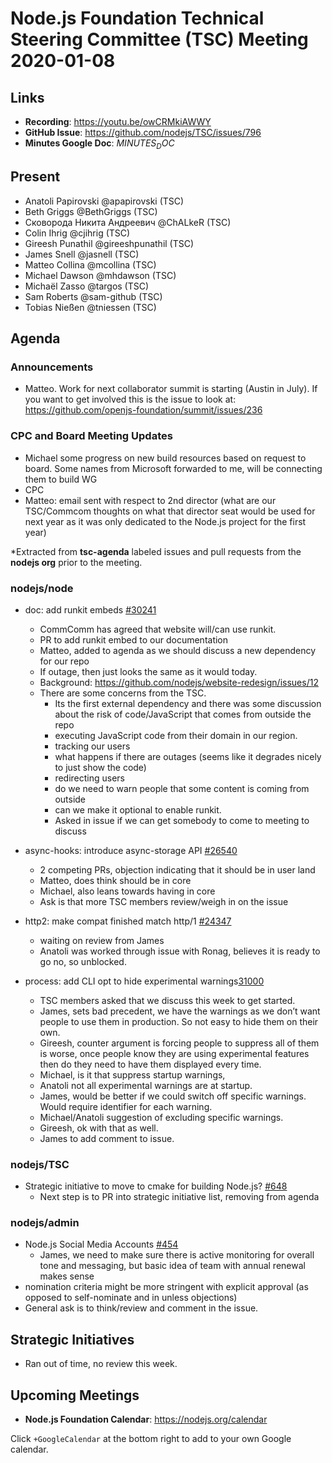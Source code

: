 ﻿# Node.js Foundation Technical Steering Committee (TSC) Meeting 2020-01-08


## Links


* **Recording**:  https://youtu.be/owCRMkiAWWY
* **GitHub Issue**: https://github.com/nodejs/TSC/issues/796
* **Minutes Google Doc**: $MINUTES_DOC$


## Present

* Anatoli Papirovski @apapirovski (TSC)
* Beth Griggs @BethGriggs (TSC)
* Сковорода Никита Андреевич @ChALkeR (TSC)
* Colin Ihrig @cjihrig (TSC)
* Gireesh Punathil @gireeshpunathil (TSC)
* James Snell @jasnell (TSC)
* Matteo Collina @mcollina (TSC)
* Michael Dawson @mhdawson (TSC)
* Michaël Zasso @targos (TSC)
* Sam Roberts @sam-github (TSC)
* Tobias Nießen @tniessen (TSC)

## Agenda

### Announcements


* Matteo.  Work for next collaborator summit is starting (Austin in July). If you want to get
  involved this is the issue to look at: https://github.com/openjs-foundation/summit/issues/236

### CPC and Board Meeting Updates

* Michael some progress on new build resources based on request to board. Some names from
  Microsoft forwarded to me, will be connecting them to build WG
*  CPC
  * Matteo: email sent with respect to 2nd director (what are our TSC/Commcom thoughts on what that
    director seat would be used for next year as it was only dedicated to the Node.js project for the 
    first year)
 
*Extracted from **tsc-agenda** labeled issues and pull requests from the **nodejs org** prior to the meeting.

### nodejs/node

* doc: add runkit embeds [#30241](https://github.com/nodejs/node/pull/30241)
  * CommComm has agreed that website will/can use runkit.
  * PR to add runkit embed to our documentation
  * Matteo, added to agenda as we should discuss a new dependency for our repo
  * If outage, then just looks the same as it would today.
  * Background: https://github.com/nodejs/website-redesign/issues/12
  * There are some concerns from the TSC.
    * Its the first external dependency and there was some discussion about the risk of code/JavaScript 
      that comes from outside the repo
    * executing JavaScript code from their domain in our region.
    * tracking our users
    * what happens if there are outages (seems like it degrades nicely to just show the code)
    * redirecting users 
    * do we need to warn people that some content is coming from outside
    * can we make it optional to enable runkit.
    * Asked in issue if we can get somebody to come to meeting to discuss

* async-hooks: introduce async-storage API [#26540](https://github.com/nodejs/node/pull/26540)
  * 2 competing PRs, objection indicating that it should be in user land
  * Matteo, does think should be in core
  * Michael, also leans towards having in core
  * Ask is that more TSC members review/weigh in on the issue

* http2: make compat finished match http/1 [#24347](https://github.com/nodejs/node/pull/24347)
  * waiting on review from  James
  * Anatoli was worked through issue with Ronag, believes it is ready to go no, so unblocked.
* process: add CLI opt to hide experimental warnings[31000]( https://github.com/nodejs/node/pull/31000)
  * TSC members asked that we discuss this week to get started.
  * James, sets bad precedent, we have the warnings as we don’t want people to use them in 
    production. So not easy to hide them on their own.
  * Gireesh, counter argument is forcing people to suppress all of them is worse, once people
    know they are using experimental features then do they need to have them displayed every
    time.
  * Michael, is it that suppress startup warnings, 
  * Anatoli not all experimental warnings are at startup.
  * James, would be better if we could switch off specific warnings. Would require identifier for
    each warning.
  * Michael/Anatoli suggestion of excluding specific warnings.
  * Gireesh, ok with that as well.
  * James to add comment to issue.

### nodejs/TSC


* Strategic initiative to move to cmake for building Node.js? [#648](https://github.com/nodejs/TSC/issues/648)
  * Next step is to PR into strategic initiative list, removing from agenda

### nodejs/admin

* Node.js Social Media Accounts [#454](https://github.com/nodejs/admin/issues/454)
  * James, we need to make sure there is active monitoring for overall tone and messaging, but
    basic idea of team with annual renewal makes sense
 * nomination criteria might be more stringent with explicit approval (as opposed to
   self-nominate and in unless objections)
 * General ask is to think/review and comment in the issue.

## Strategic Initiatives

* Ran out of time, no review this week.

## Upcoming Meetings

* **Node.js Foundation Calendar**: https://nodejs.org/calendar

Click `+GoogleCalendar` at the bottom right to add to your own Google calendar.
